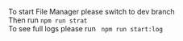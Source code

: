 To start File Manager please switch to dev branch  
Then run ```npm run strat```  
To see full logs please run ``` npm run start:log```
